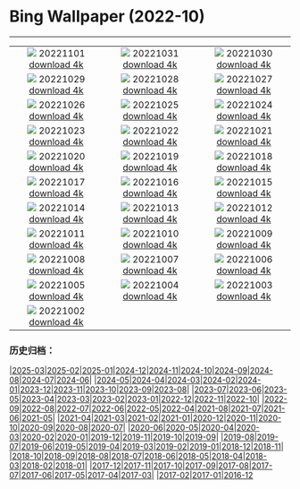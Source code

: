# Bing Wallpaper (2022-10)
**************
| | | |
|:-:|:-:|:-:|
| ![](https://www.bing.com/th?id=OHR.Calacas_FR-FR4752711220_1920x1080.jpg) 20221101 [download 4k](https://www.bing.com/th?id=OHR.Calacas_FR-FR4752711220_UHD.jpg) | ![](https://www.bing.com/th?id=OHR.WychwoodForest_FR-FR2398175122_1920x1080.jpg) 20221031 [download 4k](https://www.bing.com/th?id=OHR.WychwoodForest_FR-FR2398175122_UHD.jpg) | ![](https://www.bing.com/th?id=OHR.SealRiver_FR-FR1987672591_1920x1080.jpg) 20221030 [download 4k](https://www.bing.com/th?id=OHR.SealRiver_FR-FR1987672591_UHD.jpg) |
| ![](https://www.bing.com/th?id=OHR.SeaAngel_FR-FR5791750033_1920x1080.jpg) 20221029 [download 4k](https://www.bing.com/th?id=OHR.SeaAngel_FR-FR5791750033_UHD.jpg) | ![](https://www.bing.com/th?id=OHR.ChocolateFair_FR-FR1725780390_1920x1080.jpg) 20221028 [download 4k](https://www.bing.com/th?id=OHR.ChocolateFair_FR-FR1725780390_UHD.jpg) | ![](https://www.bing.com/th?id=OHR.BridgeofSighs_FR-FR1544703204_1920x1080.jpg) 20221027 [download 4k](https://www.bing.com/th?id=OHR.BridgeofSighs_FR-FR1544703204_UHD.jpg) |
| ![](https://www.bing.com/th?id=OHR.BrockenSpecter_FR-FR1408040117_1920x1080.jpg) 20221026 [download 4k](https://www.bing.com/th?id=OHR.BrockenSpecter_FR-FR1408040117_UHD.jpg) | ![](https://www.bing.com/th?id=OHR.OrcusMouth_FR-FR1196570003_1920x1080.jpg) 20221025 [download 4k](https://www.bing.com/th?id=OHR.OrcusMouth_FR-FR1196570003_UHD.jpg) | ![](https://www.bing.com/th?id=OHR.GuwahatiDiwali_FR-FR0155331503_1920x1080.jpg) 20221024 [download 4k](https://www.bing.com/th?id=OHR.GuwahatiDiwali_FR-FR0155331503_UHD.jpg) |
| ![](https://www.bing.com/th?id=OHR.Knobbelzwaan_FR-FR0893259980_1920x1080.jpg) 20221023 [download 4k](https://www.bing.com/th?id=OHR.Knobbelzwaan_FR-FR0893259980_UHD.jpg) | ![](https://www.bing.com/th?id=OHR.KarstMountains_FR-FR0753680541_1920x1080.jpg) 20221022 [download 4k](https://www.bing.com/th?id=OHR.KarstMountains_FR-FR0753680541_UHD.jpg) | ![](https://www.bing.com/th?id=OHR.LacSinclair_FR-FR0616776159_1920x1080.jpg) 20221021 [download 4k](https://www.bing.com/th?id=OHR.LacSinclair_FR-FR0616776159_UHD.jpg) |
| ![](https://www.bing.com/th?id=OHR.SlothDay_FR-FR8549168317_1920x1080.jpg) 20221020 [download 4k](https://www.bing.com/th?id=OHR.SlothDay_FR-FR8549168317_UHD.jpg) | ![](https://www.bing.com/th?id=OHR.WartburgCastle_FR-FR8419207740_1920x1080.jpg) 20221019 [download 4k](https://www.bing.com/th?id=OHR.WartburgCastle_FR-FR8419207740_UHD.jpg) | ![](https://www.bing.com/th?id=OHR.GB25Anni_FR-FR8300457123_1920x1080.jpg) 20221018 [download 4k](https://www.bing.com/th?id=OHR.GB25Anni_FR-FR8300457123_UHD.jpg) |
| ![](https://www.bing.com/th?id=OHR.SwedenOwl_FR-FR8158494259_1920x1080.jpg) 20221017 [download 4k](https://www.bing.com/th?id=OHR.SwedenOwl_FR-FR8158494259_UHD.jpg) | ![](https://www.bing.com/th?id=OHR.PrinceChristianSound_FR-FR8012906395_1920x1080.jpg) 20221016 [download 4k](https://www.bing.com/th?id=OHR.PrinceChristianSound_FR-FR8012906395_UHD.jpg) | ![](https://www.bing.com/th?id=OHR.NaqsheRustam_FR-FR7870768659_1920x1080.jpg) 20221015 [download 4k](https://www.bing.com/th?id=OHR.NaqsheRustam_FR-FR7870768659_UHD.jpg) |
| ![](https://www.bing.com/th?id=OHR.RioArazas_FR-FR7737403715_1920x1080.jpg) 20221014 [download 4k](https://www.bing.com/th?id=OHR.RioArazas_FR-FR7737403715_UHD.jpg) | ![](https://www.bing.com/th?id=OHR.AlaskaMoose_FR-FR7605612765_1920x1080.jpg) 20221013 [download 4k](https://www.bing.com/th?id=OHR.AlaskaMoose_FR-FR7605612765_UHD.jpg) | ![](https://www.bing.com/th?id=OHR.AmmoniteGraveyard_FR-FR7475989141_1920x1080.jpg) 20221012 [download 4k](https://www.bing.com/th?id=OHR.AmmoniteGraveyard_FR-FR7475989141_UHD.jpg) |
| ![](https://www.bing.com/th?id=OHR.ArbresOcres_FR-FR0003744985_1920x1080.jpg) 20221011 [download 4k](https://www.bing.com/th?id=OHR.ArbresOcres_FR-FR0003744985_UHD.jpg) | ![](https://www.bing.com/th?id=OHR.ParisFall_FR-FR9840276975_1920x1080.jpg) 20221010 [download 4k](https://www.bing.com/th?id=OHR.ParisFall_FR-FR9840276975_UHD.jpg) | ![](https://www.bing.com/th?id=OHR.ChukchiSea_FR-FR7352200450_1920x1080.jpg) 20221009 [download 4k](https://www.bing.com/th?id=OHR.ChukchiSea_FR-FR7352200450_UHD.jpg) |
| ![](https://www.bing.com/th?id=OHR.GlassOctopus_FR-FR7225044238_1920x1080.jpg) 20221008 [download 4k](https://www.bing.com/th?id=OHR.GlassOctopus_FR-FR7225044238_UHD.jpg) | ![](https://www.bing.com/th?id=OHR.OberbaumBridge_FR-FR7094546471_1920x1080.jpg) 20221007 [download 4k](https://www.bing.com/th?id=OHR.OberbaumBridge_FR-FR7094546471_UHD.jpg) | ![](https://www.bing.com/th?id=OHR.BayofBiscay_FR-FR8268857098_1920x1080.jpg) 20221006 [download 4k](https://www.bing.com/th?id=OHR.BayofBiscay_FR-FR8268857098_UHD.jpg) |
| ![](https://www.bing.com/th?id=OHR.FlamingoTeacher_FR-FR8136863620_1920x1080.jpg) 20221005 [download 4k](https://www.bing.com/th?id=OHR.FlamingoTeacher_FR-FR8136863620_UHD.jpg) | ![](https://www.bing.com/th?id=OHR.CosmicCliffs_FR-FR8018346716_1920x1080.jpg) 20221004 [download 4k](https://www.bing.com/th?id=OHR.CosmicCliffs_FR-FR8018346716_UHD.jpg) | ![](https://www.bing.com/th?id=OHR.Porthuis_FR-FR7903021972_1920x1080.jpg) 20221003 [download 4k](https://www.bing.com/th?id=OHR.Porthuis_FR-FR7903021972_UHD.jpg) |
| ![](https://www.bing.com/th?id=OHR.LotsOBalloons_FR-FR7710193255_1920x1080.jpg) 20221002 [download 4k](https://www.bing.com/th?id=OHR.LotsOBalloons_FR-FR7710193255_UHD.jpg) |  |  |

### 历史归档：

|[2025-03](/../2025-03/2025-03.md)|[2025-02](/../2025-02/2025-02.md)|[2025-01](/../2025-01/2025-01.md)|[2024-12](/../2024-12/2024-12.md)|[2024-11](/../2024-11/2024-11.md)|[2024-10](/../2024-10/2024-10.md)|[2024-09](/../2024-09/2024-09.md)|[2024-08](/../2024-08/2024-08.md)|[2024-07](/../2024-07/2024-07.md)|[2024-06](/../2024-06/2024-06.md)|
|[2024-05](/../2024-05/2024-05.md)|[2024-04](/../2024-04/2024-04.md)|[2024-03](/../2024-03/2024-03.md)|[2024-02](/../2024-02/2024-02.md)|[2024-01](/../2024-01/2024-01.md)|[2023-12](/../2023-12/2023-12.md)|[2023-11](/../2023-11/2023-11.md)|[2023-10](/../2023-10/2023-10.md)|[2023-09](/../2023-09/2023-09.md)|[2023-08](/../2023-08/2023-08.md)|
|[2023-07](/../2023-07/2023-07.md)|[2023-06](/../2023-06/2023-06.md)|[2023-05](/../2023-05/2023-05.md)|[2023-04](/../2023-04/2023-04.md)|[2023-03](/../2023-03/2023-03.md)|[2023-02](/../2023-02/2023-02.md)|[2023-01](/../2023-01/2023-01.md)|[2022-12](/../2022-12/2022-12.md)|[2022-11](/../2022-11/2022-11.md)|[2022-10](/2022-10.md)|
|[2022-09](/../2022-09/2022-09.md)|[2022-08](/../2022-08/2022-08.md)|[2022-07](/../2022-07/2022-07.md)|[2022-06](/../2022-06/2022-06.md)|[2022-05](/../2022-05/2022-05.md)|[2022-04](/../2022-04/2022-04.md)|[2021-08](/../2021-08/2021-08.md)|[2021-07](/../2021-07/2021-07.md)|[2021-06](/../2021-06/2021-06.md)|[2021-05](/../2021-05/2021-05.md)|
|[2021-04](/../2021-04/2021-04.md)|[2021-03](/../2021-03/2021-03.md)|[2021-02](/../2021-02/2021-02.md)|[2021-01](/../2021-01/2021-01.md)|[2020-12](/../2020-12/2020-12.md)|[2020-11](/../2020-11/2020-11.md)|[2020-10](/../2020-10/2020-10.md)|[2020-09](/../2020-09/2020-09.md)|[2020-08](/../2020-08/2020-08.md)|[2020-07](/../2020-07/2020-07.md)|
|[2020-06](/../2020-06/2020-06.md)|[2020-05](/../2020-05/2020-05.md)|[2020-04](/../2020-04/2020-04.md)|[2020-03](/../2020-03/2020-03.md)|[2020-02](/../2020-02/2020-02.md)|[2020-01](/../2020-01/2020-01.md)|[2019-12](/../2019-12/2019-12.md)|[2019-11](/../2019-11/2019-11.md)|[2019-10](/../2019-10/2019-10.md)|[2019-09](/../2019-09/2019-09.md)|
|[2019-08](/../2019-08/2019-08.md)|[2019-07](/../2019-07/2019-07.md)|[2019-06](/../2019-06/2019-06.md)|[2019-05](/../2019-05/2019-05.md)|[2019-04](/../2019-04/2019-04.md)|[2019-03](/../2019-03/2019-03.md)|[2019-02](/../2019-02/2019-02.md)|[2019-01](/../2019-01/2019-01.md)|[2018-12](/../2018-12/2018-12.md)|[2018-11](/../2018-11/2018-11.md)|
|[2018-10](/../2018-10/2018-10.md)|[2018-09](/../2018-09/2018-09.md)|[2018-08](/../2018-08/2018-08.md)|[2018-07](/../2018-07/2018-07.md)|[2018-06](/../2018-06/2018-06.md)|[2018-05](/../2018-05/2018-05.md)|[2018-04](/../2018-04/2018-04.md)|[2018-03](/../2018-03/2018-03.md)|[2018-02](/../2018-02/2018-02.md)|[2018-01](/../2018-01/2018-01.md)|
|[2017-12](/../2017-12/2017-12.md)|[2017-11](/../2017-11/2017-11.md)|[2017-10](/../2017-10/2017-10.md)|[2017-09](/../2017-09/2017-09.md)|[2017-08](/../2017-08/2017-08.md)|[2017-07](/../2017-07/2017-07.md)|[2017-06](/../2017-06/2017-06.md)|[2017-05](/../2017-05/2017-05.md)|[2017-04](/../2017-04/2017-04.md)|[2017-03](/../2017-03/2017-03.md)|
|[2017-02](/../2017-02/2017-02.md)|[2017-01](/../2017-01/2017-01.md)|[2016-12](/../2016-12/2016-12.md)